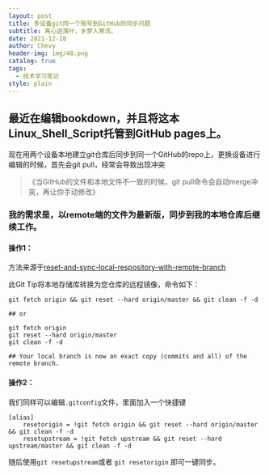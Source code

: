 ```yaml
---
layout: post
title: 多设备git同一个账号到GitHub的同步问题
subtitle: 离心迸落叶，乡梦入寒流。
date: 2021-12-10
author: Chevy
header-img: img/48.png
catalog: true
tags:
  - 技术学习笔记
style: plain
---
```


## 最近在编辑bookdown，并且将这本Linux_Shell_Script托管到GitHub pages上。
现在用两个设备本地建立git仓库后同步到同一个GitHub的repo上，更换设备进行编辑的时候，首先会git pull，经常会导致出现冲突

> 《当GitHub的文件和本地文件不一致的时候，git pull命令会自动merge冲突，再让你手动修改》

### **我的需求是，以remote端的文件为最新版，同步到我的本地仓库后继续工作。**

#### 操作1：

方法来源于[reset-and-sync-local-respository-with-remote-branch](https://www.ocpsoft.org/tutorials/git/reset-and-sync-local-respository-with-remote-branch/)

此Git Tip将本地存储库转换为您仓库的远程镜像，命令如下：

```shell
git fetch origin && git reset --hard origin/master && git clean -f -d

## or

git fetch origin
git reset --hard origin/master
git clean -f -d

## Your local branch is now an exact copy (commits and all) of the remote branch.
```

#### 操作2：

我们同样可以编辑`.gitconfig`文件，里面加入一个快捷键

```shell
[alias]
    resetorigin = !git fetch origin && git reset --hard origin/master && git clean -f -d
    resetupstream = !git fetch upstream && git reset --hard upstream/master && git clean -f -d
```

随后使用`git resetupstream`或者 `git resetorigin` 即可一键同步。
